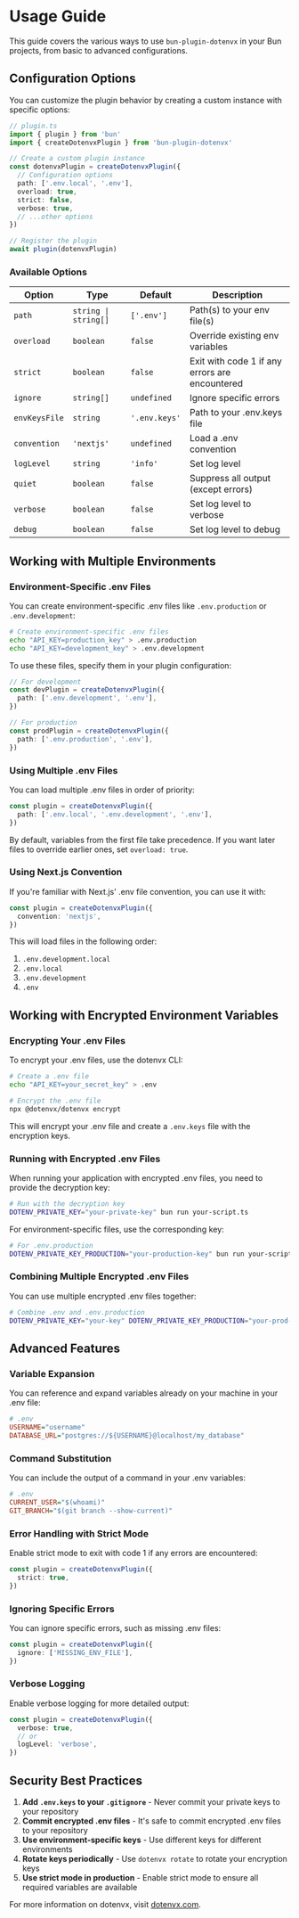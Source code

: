 # Usage Guide

This guide covers the various ways to use `bun-plugin-dotenvx` in your Bun projects, from basic to advanced configurations.

## Configuration Options

You can customize the plugin behavior by creating a custom instance with specific options:

```ts
// plugin.ts
import { plugin } from 'bun'
import { createDotenvxPlugin } from 'bun-plugin-dotenvx'

// Create a custom plugin instance
const dotenvxPlugin = createDotenvxPlugin({
  // Configuration options
  path: ['.env.local', '.env'],
  overload: true,
  strict: false,
  verbose: true,
  // ...other options
})

// Register the plugin
await plugin(dotenvxPlugin)
```

### Available Options

| Option | Type | Default | Description |
|--------|------|---------|-------------|
| `path` | `string \| string[]` | `['.env']` | Path(s) to your env file(s) |
| `overload` | `boolean` | `false` | Override existing env variables |
| `strict` | `boolean` | `false` | Exit with code 1 if any errors are encountered |
| `ignore` | `string[]` | `undefined` | Ignore specific errors |
| `envKeysFile` | `string` | `'.env.keys'` | Path to your .env.keys file |
| `convention` | `'nextjs'` | `undefined` | Load a .env convention |
| `logLevel` | `string` | `'info'` | Set log level |
| `quiet` | `boolean` | `false` | Suppress all output (except errors) |
| `verbose` | `boolean` | `false` | Set log level to verbose |
| `debug` | `boolean` | `false` | Set log level to debug |

## Working with Multiple Environments

### Environment-Specific .env Files

You can create environment-specific .env files like `.env.production` or `.env.development`:

```bash
# Create environment-specific .env files
echo "API_KEY=production_key" > .env.production
echo "API_KEY=development_key" > .env.development
```

To use these files, specify them in your plugin configuration:

```ts
// For development
const devPlugin = createDotenvxPlugin({
  path: ['.env.development', '.env'],
})

// For production
const prodPlugin = createDotenvxPlugin({
  path: ['.env.production', '.env'],
})
```

### Using Multiple .env Files

You can load multiple .env files in order of priority:

```ts
const plugin = createDotenvxPlugin({
  path: ['.env.local', '.env.development', '.env'],
})
```

By default, variables from the first file take precedence. If you want later files to override earlier ones, set `overload: true`.

### Using Next.js Convention

If you're familiar with Next.js' .env file convention, you can use it with:

```ts
const plugin = createDotenvxPlugin({
  convention: 'nextjs',
})
```

This will load files in the following order:

1. `.env.development.local`
2. `.env.local`
3. `.env.development`
4. `.env`

## Working with Encrypted Environment Variables

### Encrypting Your .env Files

To encrypt your .env files, use the dotenvx CLI:

```bash
# Create a .env file
echo "API_KEY=your_secret_key" > .env

# Encrypt the .env file
npx @dotenvx/dotenvx encrypt
```

This will encrypt your .env file and create a `.env.keys` file with the encryption keys.

### Running with Encrypted .env Files

When running your application with encrypted .env files, you need to provide the decryption key:

```bash
# Run with the decryption key
DOTENV_PRIVATE_KEY="your-private-key" bun run your-script.ts
```

For environment-specific files, use the corresponding key:

```bash
# For .env.production
DOTENV_PRIVATE_KEY_PRODUCTION="your-production-key" bun run your-script.ts
```

### Combining Multiple Encrypted .env Files

You can use multiple encrypted .env files together:

```bash
# Combine .env and .env.production
DOTENV_PRIVATE_KEY="your-key" DOTENV_PRIVATE_KEY_PRODUCTION="your-prod-key" bun run your-script.ts
```

## Advanced Features

### Variable Expansion

You can reference and expand variables already on your machine in your .env file:

```ini
# .env
USERNAME="username"
DATABASE_URL="postgres://${USERNAME}@localhost/my_database"
```

### Command Substitution

You can include the output of a command in your .env variables:

```ini
# .env
CURRENT_USER="$(whoami)"
GIT_BRANCH="$(git branch --show-current)"
```

### Error Handling with Strict Mode

Enable strict mode to exit with code 1 if any errors are encountered:

```ts
const plugin = createDotenvxPlugin({
  strict: true,
})
```

### Ignoring Specific Errors

You can ignore specific errors, such as missing .env files:

```ts
const plugin = createDotenvxPlugin({
  ignore: ['MISSING_ENV_FILE'],
})
```

### Verbose Logging

Enable verbose logging for more detailed output:

```ts
const plugin = createDotenvxPlugin({
  verbose: true,
  // or
  logLevel: 'verbose',
})
```

## Security Best Practices

1. **Add `.env.keys` to your `.gitignore`** - Never commit your private keys to your repository
2. **Commit encrypted .env files** - It's safe to commit encrypted .env files to your repository
3. **Use environment-specific keys** - Use different keys for different environments
4. **Rotate keys periodically** - Use `dotenvx rotate` to rotate your encryption keys
5. **Use strict mode in production** - Enable strict mode to ensure all required variables are available

For more information on dotenvx, visit [dotenvx.com](https://dotenvx.com).
